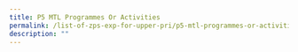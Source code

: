 ```yaml
---
title: P5 MTL Programmes Or Activities
permalink: /list-of-zps-exp-for-upper-pri/p5-mtl-programmes-or-activities/
description: ""
---
```

